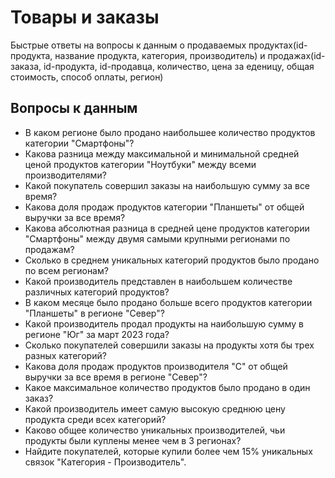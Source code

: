 # Товары и заказы
Быстрые ответы на вопросы к данным о продаваемых продуктах(id-продукта, название продукта, категория, производитель) и продажах(id-заказа, id-продукта, id-продавца, количество, цена за еденицу, общая стоимость, способ оплаты, регион)

## Вопросы к данным
*  В каком регионе было продано наибольшее количество продуктов категории "Смартфоны"?
*  Какова разница между максимальной и минимальной средней ценой продуктов категории "Ноутбуки" между всеми производителями?
*  Какой покупатель совершил заказы на наибольшую сумму за все время?
*  Какова доля продаж продуктов категории "Планшеты" от общей выручки за все время?
*  Какова абсолютная разница в средней цене продуктов категории "Смартфоны" между двумя самыми крупными регионами по продажам?
*  Сколько в среднем уникальных категорий продуктов было продано по всем регионам?
*  Какой производитель представлен в наибольшем количестве различных категорий продуктов?
*  В каком месяце было продано больше всего продуктов категории "Планшеты" в регионе "Север"?
*  Какой производитель продал продукты на наибольшую сумму в регионе "Юг" за март 2023 года?
*  Сколько покупателей совершили заказы на продукты хотя бы трех разных категорий?
*  Какова доля продаж продуктов производителя "C" от общей выручки за все время в регионе "Север"?
*  Какое максимальное количество продуктов было продано в один заказ?
*  Какой производитель имеет самую высокую среднюю цену продукта среди всех категорий?
*  Каково общее количество уникальных производителей, чьи продукты были куплены менее чем в 3 регионах?
*  Найдите покупателей, которые купили более чем 15% уникальных связок "Категория - Производитель".
